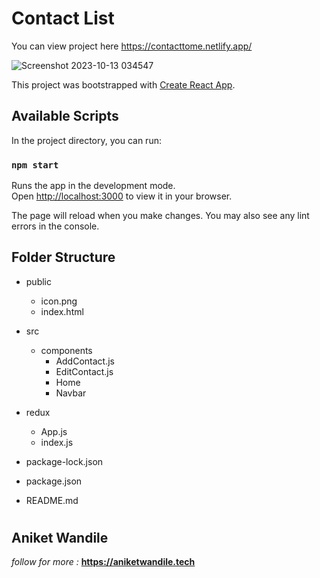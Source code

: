 # Contact List

You can view project here https://contacttome.netlify.app/

![Screenshot 2023-10-13 034547](https://github.com/PyDeveloperAniket/React-Calculator/assets/63203988/22fb1579-4c7b-4361-b4cc-c6e465d1181b)


This project was bootstrapped with [Create React App](https://github.com/facebook/create-react-app).

## Available Scripts

In the project directory, you can run:

### `npm start`

Runs the app in the development mode.\
Open [http://localhost:3000](http://localhost:3000) to view it in your browser.

The page will reload when you make changes. You may also see any lint errors in the console.

## Folder Structure

- public
    - icon.png
    - index.html

- src
    - components
        - AddContact.js
        - EditContact.js
        - Home
        - Navbar

- redux
    - App.js
    - index.js

- package-lock.json
- package.json
- README.md

#

## Aniket Wandile 

*follow for more :*  **https://aniketwandile.tech**
